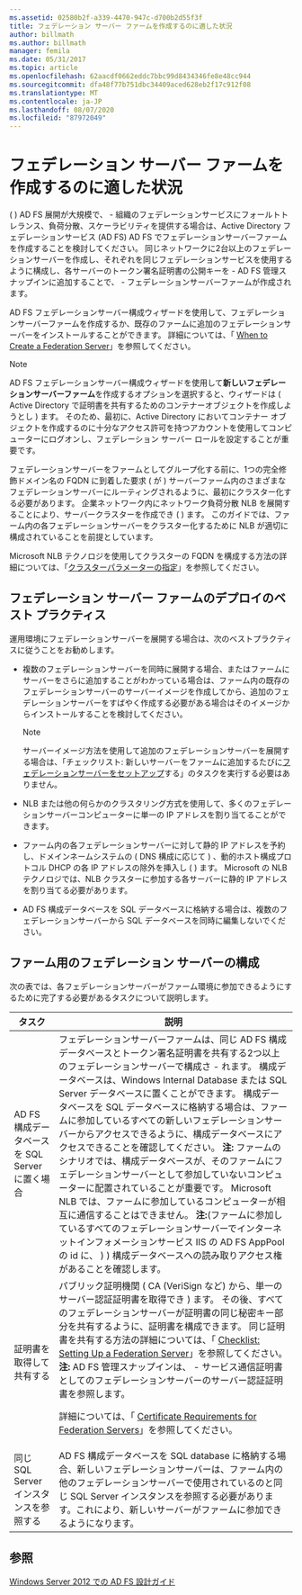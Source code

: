 ```yaml
---
ms.assetid: 02580b2f-a339-4470-947c-d700b2d55f3f
title: フェデレーション サーバー ファームを作成するのに適した状況
author: billmath
ms.author: billmath
manager: femila
ms.date: 05/31/2017
ms.topic: article
ms.openlocfilehash: 62aacdf0662eddc7bbc99d8434346fe8e48cc944
ms.sourcegitcommit: dfa48f77b751dbc34409aced628eb2f17c912f08
ms.translationtype: MT
ms.contentlocale: ja-JP
ms.lasthandoff: 08/07/2020
ms.locfileid: "87972049"
---
```

# <a name="when-to-create-a-federation-server-farm"></a>フェデレーション サーバー ファームを作成するのに適した状況

\( \) AD FS 展開が大規模で、 \- 組織のフェデレーションサービスにフォールトトレランス、負荷分散、スケーラビリティを提供する場合は、Active Directory フェデレーションサービス (AD FS) AD FS でフェデレーションサーバーファームを作成することを検討してください。 同じネットワークに2台以上のフェデレーションサーバーを作成し、それぞれを同じフェデレーションサービスを使用するように構成し、各サーバーのトークン署名証明書の公開キーを \- AD FS 管理スナップインに追加することで、 \- フェデレーションサーバーファームが作成されます。

AD FS フェデレーションサーバー構成ウィザードを使用して、フェデレーションサーバーファームを作成するか、既存のファームに追加のフェデレーションサーバーをインストールすることができます。 詳細については、「 [When to Create a Federation Server](When-to-Create-a-Federation-Server.md)」を参照してください。

> [!NOTE]
> AD FS フェデレーションサーバー構成ウィザードを使用して**新しいフェデレーションサーバーファーム**を作成するオプションを選択すると、ウィザードは \( Active Directory で証明書を共有するためのコンテナーオブジェクトを作成しようとし \) ます。 そのため、最初に、Active Directory においてコンテナー オブジェクトを作成するのに十分なアクセス許可を持つアカウントを使用してコンピューターにログオンし、フェデレーション サーバー ロールを設定することが重要です。

フェデレーションサーバーをファームとしてグループ化する前に、1つの完全修飾ドメイン名の FQDN に到着した要求 \( が \) サーバーファーム内のさまざまなフェデレーションサーバーにルーティングされるように、最初にクラスター化する必要があります。 企業ネットワーク内にネットワーク負荷分散 NLB を展開することにより、サーバークラスターを作成でき \( \) ます。 このガイドでは、ファーム内の各フェデレーションサーバーをクラスター化するために NLB が適切に構成されていることを前提としています。

Microsoft NLB テクノロジを使用してクラスターの FQDN を構成する方法の詳細については、「[クラスターパラメーターの指定](https://go.microsoft.com/fwlink/?LinkID=74651)」を参照してください。

## <a name="best-practices-for-deploying-a-federation-server-farm"></a>フェデレーション サーバー ファームのデプロイのベスト プラクティス
運用環境にフェデレーションサーバーを展開する場合は、次のベストプラクティスに従うことをお勧めします。

-   複数のフェデレーションサーバーを同時に展開する場合、またはファームにサーバーをさらに追加することがわかっている場合は、ファーム内の既存のフェデレーションサーバーのサーバーイメージを作成してから、追加のフェデレーションサーバーをすばやく作成する必要がある場合はそのイメージからインストールすることを検討してください。

    > [!NOTE]
    > サーバーイメージ方法を使用して追加のフェデレーションサーバーを展開する場合は、「チェックリスト: 新しいサーバーをファームに追加するたびに[フェデレーションサーバーをセットアップ](../../ad-fs/deployment/Checklist--Setting-Up-a-Federation-Server.md)する」のタスクを実行する必要はありません。

-   NLB または他の何らかのクラスタリング方式を使用して、多くのフェデレーションサーバーコンピューターに単一の IP アドレスを割り当てることができます。

-   ファーム内の各フェデレーションサーバーに対して静的 IP アドレスを予約し、ドメインネームシステムの \( DNS 構成に応じて \) 、動的ホスト構成プロトコル DHCP の各 IP アドレスの除外を挿入し \( \) ます。 Microsoft の NLB テクノロジでは、NLB クラスターに参加する各サーバーに静的 IP アドレスを割り当てる必要があります。

-   AD FS 構成データベースを SQL データベースに格納する場合は、複数のフェデレーションサーバーから SQL データベースを同時に編集しないでください。

## <a name="configuring-federation-servers-for-a-farm"></a>ファーム用のフェデレーション サーバーの構成
次の表では、各フェデレーションサーバーがファーム環境に参加できるようにするために完了する必要があるタスクについて説明します。

|タスク|説明|
|--------|---------------|
|AD FS 構成データベースを SQL Server に置く場合|フェデレーションサーバーファームは、同じ AD FS 構成データベースとトークン署名証明書を共有する2つ以上のフェデレーションサーバーで構成さ \- れます。 構成データベースは、Windows Internal Database または SQL Server データベースに置くことができます。 構成データベースを SQL データベースに格納する場合は、ファームに参加しているすべての新しいフェデレーションサーバーからアクセスできるように、構成データベースにアクセスできることを確認してください。 **注:** ファームのシナリオでは、構成データベースが、そのファームにフェデレーションサーバーとして参加していないコンピューターに配置されていることが重要です。 Microsoft NLB では、ファームに参加しているコンピューターが相互に通信することはできません。 **注:**\(ファームに参加しているすべてのフェデレーションサーバーでインターネットインフォメーションサービス IIS の AD FS AppPool の id に、 \) \) 構成データベースへの読み取りアクセス権があることを確認します。|
|証明書を取得して共有する|パブリック証明機関 \( CA (VeriSign など) から、単一のサーバー認証証明書を取得でき \) ます。 その後、すべてのフェデレーションサーバーが証明書の同じ秘密キー部分を共有するように、証明書を構成できます。 同じ証明書を共有する方法の詳細については、「 [Checklist: Setting Up a Federation Server](../../ad-fs/deployment/Checklist--Setting-Up-a-Federation-Server.md)」を参照してください。 **注:** AD FS 管理スナップインは、 \- サービス通信証明書としてのフェデレーションサーバーのサーバー認証証明書を参照します。<p>詳細については、「 [Certificate Requirements for Federation Servers](Certificate-Requirements-for-Federation-Servers.md)」を参照してください。|
|同じ SQL Server インスタンスを参照する|AD FS 構成データベースを SQL database に格納する場合、新しいフェデレーションサーバーは、ファーム内の他のフェデレーションサーバーで使用されているのと同じ SQL Server インスタンスを参照する必要があります。これにより、新しいサーバーがファームに参加できるようになります。|

## <a name="see-also"></a>参照
[Windows Server 2012 での AD FS 設計ガイド](AD-FS-Design-Guide-in-Windows-Server-2012.md)
